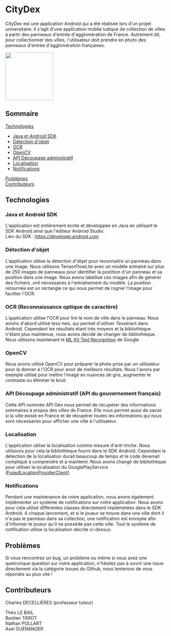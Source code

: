 # CityDex

CityDex est une application Android qui a été réalisée lors d'un projet universitaire. Il s'agit d'une application mobile ludique de collection de villes à partir des panneaux d'entrée d'agglomération de France. Autrement dit, pour collectionner des villes, l'utilisateur doit prendre en photo des panneaux d'entrée d'agglomération françaises.

<img src="https://user-images.githubusercontent.com/74766923/154358973-19783a27-341d-4fc0-ad1f-9ca93bc5e070.png" width="150"/>

## Sommaire

[Technologies](https://github.com/TLBail/CityDex/blob/main/README.md#technologies)
 - [Java et Android SDK](https://github.com/TLBail/CityDex/blob/main/README.md#java-et-android-sdk)
 - [Détection d'objet](https://github.com/TLBail/CityDex/blob/main/README.md#java-et-android-sdk)
 - [OCR](https://github.com/TLBail/CityDex/blob/main/README.md#ocr-reconnaissance-optique-de-caractère)
 - [OpenCV](https://github.com/TLBail/CityDex/blob/main/README.md#opencv)
 - [API Découpage administratif](https://github.com/TLBail/CityDex/blob/main/README.md#api-découpage-administratif-api-du-gouvernement-français)
 - [Localisation](https://github.com/TLBail/CityDex/blob/main/README.md#localisation)
 - [Notifications](https://github.com/TLBail/CityDex/blob/main/README.md#notifications)
 
[Problèmes](https://github.com/TLBail/CityDex/blob/main/README.md#probl%C3%A8mes)<br/>
[Contributeurs](https://github.com/TLBail/CityDex/blob/main/README.md#contributeurs)

## Technologies

### Java et Android SDK

L'application est entièrement écrite et développée en Java en utilisant le SDK Android ainsi que l'éditeur Android Studio.<br/>
Lien du SDK : https://developer.android.com

### Détection d'objet

L'application utilise la détection d'objet pour reconnaitre un panneau dans une image. Nous utilisons TensorFlowLite avec un modèle entrainé sur plus de 250 images de panneaux pour identifier la postition d'un panneau et sa position dans une image. Nous avons labellisé ces images afin de générer des fichiers .xml nécessaires à l'entraînement du modèle. La position retournée est un rectangle ce qui nous permet de rogner l'image pour faciliter l'OCR.

### OCR (Reconnaissance optique de caractère)

L'application utilise l'OCR pour lire le nom de ville dans le panneau. Nous avions d'abord utilisé tess-two, qui permet d'utiliser Tesseract dans Android. Cependant les résultats étant très moyens et la bibliothèque n'étant plus maintenue, nous avons décidé de changer de bibliothèque. Nous utilisons maintenant le [ML Kit Text Recognition](https://developers.google.com/ml-kit/vision/text-recognition) de Google. 

### OpenCV

Nous avons utilisé OpenCV pour préparer la photo prise par un utilisateur pour la donner à l'OCR pour avoir de meilleurs résultats. Nous l'avons par exemple utilisé pour mettre l'image en nuances de gris, augmenter le contraste ou éliminer le bruit. 

### API Découpage administratif (API du gouvernement français)

Cette API nommée API Géo nous permet de récupérer des informations sommaires à propos des villes de France. Elle nous permet aussi de savoir si la ville existe en France et de récupérer toutes les informations qui nous sont nécessaires pour afficher une ville à l'utilisateur.

### Localisation

L'application utilise la localisation comme mesure d'anti-triche. Nous utilisions pour cela la bibliothèque fourni dans le SDK Android. Cependant la détection de la localisation durait beaucoup de temps et le code devenait compliqué à comprendre et à maintenir. Nous avons changé de bibliothèque pour utiliser la localisation du GooglePlayService ([FusedLocationProviderClient](https://developers.google.com/android/reference/com/google/android/gms/location/FusedLocationProviderClient)) 

### Notifications

Pendant une maintenance de notre application, nous avons également implémenter un système de notifications sur notre application. Nous avons pour cela utilisé différentes classes directement implémetées dans le SDK Android. A chaque lancement, et si le joueur se trouve dans une ville dont il n'a pas le panneau dans sa collection, une notification est envoyée afin d'informer le joueur qu'il ne possède pas cette ville. Tout le système de notification utilise la localisation décrite ci-dessus.

## Problèmes

Si vous rencontrez un bug, un problème ou même si vous avez une quelconque question sur notre application, n'hésitez pas à ouvrir une issue directement via la catégorie issues du Github, nous tenterons de vous répondre au plus vite !

## Contributeurs

Charles DECELLIÈRES (professeur tuteur)

Théo LE BAIL<br/>
Bastien TAROT<br/>
Nathan POLLART<br/>
Axel GUÉRANGER<br/>

<!--

Rajouter lien playstore
Ajouter une partie fonctionnement ?

-->
